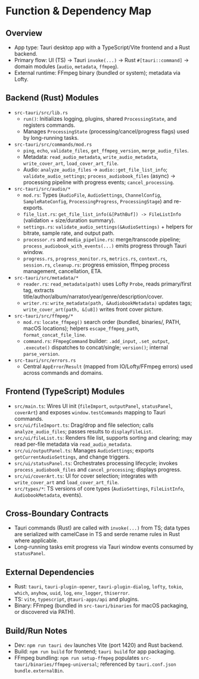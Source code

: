 # Function & Dependency Map

## Overview
- App type: Tauri desktop app with a TypeScript/Vite frontend and a Rust backend.
- Primary flow: UI (TS) -> Tauri `invoke(...)` -> Rust `#[tauri::command]` -> domain modules (`audio`, `metadata`, `ffmpeg`).
- External runtime: FFmpeg binary (bundled or system); metadata via Lofty.

## Backend (Rust) Modules
- `src-tauri/src/lib.rs`
  - `run()`: Initializes logging, plugins, shared `ProcessingState`, and registers commands.
  - Manages `ProcessingState` (processing/cancel/progress flags) used by long-running tasks.
- `src-tauri/src/commands/mod.rs`
  - `ping`, `echo`, `validate_files`, `get_ffmpeg_version`, `merge_audio_files`.
  - Metadata: `read_audio_metadata`, `write_audio_metadata`, `write_cover_art`, `load_cover_art_file`.
  - Audio: `analyze_audio_files` -> `audio::get_file_list_info`; `validate_audio_settings`; `process_audiobook_files` (async) -> processing pipeline with progress events; `cancel_processing`.
- `src-tauri/src/audio/*`
  - `mod.rs`: Types (`AudioFile`, `AudioSettings`, `ChannelConfig`, `SampleRateConfig`, `ProcessingProgress`, `ProcessingStage`) and re-exports.
  - `file_list.rs`: `get_file_list_info(&[PathBuf]) -> FileListInfo` (validation + size/duration summary).
  - `settings.rs`: `validate_audio_settings(&AudioSettings)` + helpers for bitrate, sample rate, and output path.
  - `processor.rs` and `media_pipeline.rs`: merge/transcode pipeline; `process_audiobook_with_events(...)` emits progress through Tauri window.
  - `progress.rs`, `progress_monitor.rs`, `metrics.rs`, `context.rs`, `session.rs`, `cleanup.rs`: progress emission, ffmpeg process management, cancellation, ETA.
- `src-tauri/src/metadata/*`
  - `reader.rs`: `read_metadata(path)` uses Lofty `Probe`, reads primary/first tag, extracts title/author/album/narrator/year/genre/description/cover.
  - `writer.rs`: `write_metadata(path, &AudiobookMetadata)` updates tags; `write_cover_art(path, &[u8])` writes front cover picture.
- `src-tauri/src/ffmpeg/*`
  - `mod.rs`: `locate_ffmpeg()` search order (bundled, binaries/, PATH, macOS locations); helpers `escape_ffmpeg_path`, `format_concat_file_line`.
  - `command.rs`: `FFmpegCommand` builder: `.add_input`, `.set_output`, `.execute()` dispatches to concat/single; `version()`; internal `parse_version`.
- `src-tauri/src/errors.rs`
  - Central `AppError`/`Result` (mapped from IO/Lofty/FFmpeg errors) used across commands and domains.

## Frontend (TypeScript) Modules
- `src/main.ts`: Wires UI init (`fileImport`, `outputPanel`, `statusPanel`, `coverArt`) and exposes `window.testCommands` mapping to Tauri commands.
- `src/ui/fileImport.ts`: Drag/drop and file selection; calls `analyze_audio_files`; passes results to `displayFileList`.
- `src/ui/fileList.ts`: Renders file list, supports sorting and clearing; may read per-file metadata via `read_audio_metadata`.
- `src/ui/outputPanel.ts`: Manages `AudioSettings`; exports `getCurrentAudioSettings`, and change triggers.
- `src/ui/statusPanel.ts`: Orchestrates processing lifecycle; invokes `process_audiobook_files` and `cancel_processing`; displays progress.
- `src/ui/coverArt.ts`: UI for cover selection; integrates with `write_cover_art` and `load_cover_art_file`.
- `src/types/*`: TS versions of core types (`AudioSettings`, `FileListInfo`, `AudiobookMetadata`, events).

## Cross-Boundary Contracts
- Tauri commands (Rust) are called with `invoke(...)` from TS; data types are serialized with camelCase in TS and serde rename rules in Rust where applicable.
- Long-running tasks emit progress via Tauri window events consumed by `statusPanel`.

## External Dependencies
- Rust: `tauri`, `tauri-plugin-opener`, `tauri-plugin-dialog`, `lofty`, `tokio`, `which`, `anyhow`, `uuid`, `log`, `env_logger`, `thiserror`.
- TS: `vite`, `typescript`, `@tauri-apps/api` and plugins.
- Binary: FFmpeg (bundled in `src-tauri/binaries` for macOS packaging, or discovered via PATH).

## Build/Run Notes
- Dev: `npm run tauri dev` launches Vite (port 1420) and Rust backend.
- Build: `npm run build` for frontend; `tauri build` for app packaging.
- FFmpeg bundling: `npm run setup-ffmpeg` populates `src-tauri/binaries/ffmpeg-universal`; referenced by `tauri.conf.json` `bundle.externalBin`.
